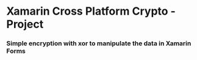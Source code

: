 # Xamarin Cross Platform Crypto - Project

### Simple encryption with xor to manipulate the data in Xamarin Forms
